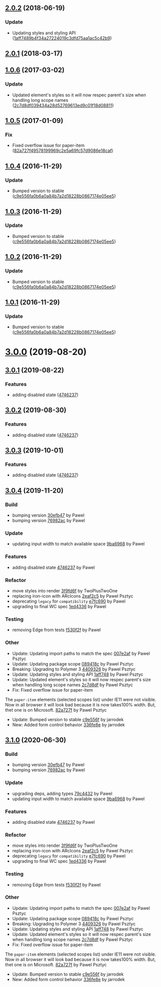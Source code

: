 <a name="2.0.2"></a>
## [2.0.2](https://github.com/advanced-rest-client/oauth2-scope-selector/compare/1.0.6...2.0.2) (2018-06-19)


### Update

* Updating styles and styling API ([1aff7489b4f34a27224019c3dfd75aa1ac5c42b9](https://github.com/advanced-rest-client/oauth2-scope-selector/commit/1aff7489b4f34a27224019c3dfd75aa1ac5c42b9))



<a name="2.0.1"></a>
## [2.0.1](https://github.com/advanced-rest-client/oauth2-scope-selector/compare/1.0.6...2.0.1) (2018-03-17)




<a name="1.0.6"></a>
## [1.0.6](https://github.com/advanced-rest-client/oauth2-scope-selector/compare/1.0.5...v1.0.6) (2017-03-02)


### Update

* Updated element's styles so it will now respec parent's size when handling long scope names ([2c7d8df039434a28d52769613ed9c01f18d08811](https://github.com/advanced-rest-client/oauth2-scope-selector/commit/2c7d8df039434a28d52769613ed9c01f18d08811))



<a name="1.0.5"></a>
## [1.0.5](https://github.com/advanced-rest-client/oauth2-scope-selector/compare/1.0.4...v1.0.5) (2017-01-09)


### Fix

* Fixed overflow issue for paper-item ([82a727f49578199969c2e5a69fc57d9086e18caf](https://github.com/advanced-rest-client/oauth2-scope-selector/commit/82a727f49578199969c2e5a69fc57d9086e18caf))



<a name="1.0.4"></a>
## [1.0.4](https://github.com/advanced-rest-client/oauth2-scope-selector/compare/0.0.3...v1.0.4) (2016-11-29)


### Update

* Bumped version to stable ([c9e556fa0b6a0a84b7a2d18228b0867174e05ee5](https://github.com/advanced-rest-client/oauth2-scope-selector/commit/c9e556fa0b6a0a84b7a2d18228b0867174e05ee5))



<a name="1.0.3"></a>
## [1.0.3](https://github.com/advanced-rest-client/oauth2-scope-selector/compare/0.0.3...v1.0.3) (2016-11-29)


### Update

* Bumped version to stable ([c9e556fa0b6a0a84b7a2d18228b0867174e05ee5](https://github.com/advanced-rest-client/oauth2-scope-selector/commit/c9e556fa0b6a0a84b7a2d18228b0867174e05ee5))



<a name="1.0.2"></a>
## [1.0.2](https://github.com/advanced-rest-client/oauth2-scope-selector/compare/0.0.3...v1.0.2) (2016-11-29)


### Update

* Bumped version to stable ([c9e556fa0b6a0a84b7a2d18228b0867174e05ee5](https://github.com/advanced-rest-client/oauth2-scope-selector/commit/c9e556fa0b6a0a84b7a2d18228b0867174e05ee5))



<a name="1.0.1"></a>
## [1.0.1](https://github.com/advanced-rest-client/oauth2-scope-selector/compare/0.0.3...v1.0.1) (2016-11-29)


### Update

* Bumped version to stable ([c9e556fa0b6a0a84b7a2d18228b0867174e05ee5](https://github.com/advanced-rest-client/oauth2-scope-selector/commit/c9e556fa0b6a0a84b7a2d18228b0867174e05ee5))

# [3.0.0](https://github.com/advanced-rest-client/oauth2-scope-selector/compare/1.0.6...3.0.0) (2019-08-20)



## [3.0.1](https://github.com/advanced-rest-client/oauth2-scope-selector/compare/1.0.6...3.0.1) (2019-08-22)


### Features

* adding disabled state ([4746237](https://github.com/advanced-rest-client/oauth2-scope-selector/commit/4746237))



## [3.0.2](https://github.com/advanced-rest-client/oauth2-scope-selector/compare/1.0.6...3.0.2) (2019-08-30)


### Features

* adding disabled state ([4746237](https://github.com/advanced-rest-client/oauth2-scope-selector/commit/4746237))



## [3.0.3](https://github.com/advanced-rest-client/oauth2-scope-selector/compare/1.0.6...3.0.3) (2019-10-01)


### Features

* adding disabled state ([4746237](https://github.com/advanced-rest-client/oauth2-scope-selector/commit/4746237))



<a name="3.0.4"></a>
## [3.0.4](https://github.com/advanced-rest-client/oauth2-scope-selector/compare/3.0.2...3.0.4) (2019-11-20)

### Build

* bumping version [30efb47](https://github.com/advanced-rest-client/oauth2-scope-selector/commit/30efb475fc8ed9431cc45055cb96e943433635c2) by Pawel
* bumping version [76982ac](https://github.com/advanced-rest-client/oauth2-scope-selector/commit/76982acb30df6dfd1cb447731c46dbe299a7ad1a) by Pawel


### Update

* updating input width to match available space [9ba6968](https://github.com/advanced-rest-client/oauth2-scope-selector/commit/9ba6968bc81d6ca053c10bc87b1c2f255982466c) by Pawel


### Features

* adding disabled state [4746237](https://github.com/advanced-rest-client/oauth2-scope-selector/commit/47462379aef00e13dca8cd67bc43679e835462bc) by Pawel


### Refactor

* move styles into render [3f9fd6f](https://github.com/advanced-rest-client/oauth2-scope-selector/commit/3f9fd6f5fa6ea8865bc2bf7933344c9b23fd5f10) by TwoPlusTwoOne
* replacing iron-icon with ARcIcons [2eaf2c5](https://github.com/advanced-rest-client/oauth2-scope-selector/commit/2eaf2c52098dc8b97fc160440610a332e27cc130) by Pawel Psztyc
* deprecating `legacy` for `compatibility` [e7fc690](https://github.com/advanced-rest-client/oauth2-scope-selector/commit/e7fc690b92c91c000507f0573fb46164115316b3) by Pawel
* upgrading to final WC spec [1ed4336](https://github.com/advanced-rest-client/oauth2-scope-selector/commit/1ed4336f91912172d2dc8b011714ba79da59f9c2) by Pawel


### Testing

* removing Edge from tests [f530f2f](https://github.com/advanced-rest-client/oauth2-scope-selector/commit/f530f2fc568fdcaf86f578bd159ffbb62d364dcc) by Pawel


### Other

* Update: Updating import paths to match the spec
 [007e2af](https://github.com/advanced-rest-client/oauth2-scope-selector/commit/007e2afd83b76f3882969b45004d02f439964503) by Pawel Psztyc
* Update: Updating package scope
 [089418c](https://github.com/advanced-rest-client/oauth2-scope-selector/commit/089418cf571ddd1bcf99eee502592786b2d8d6ad) by Pawel Psztyc
* Breaking: Upgrading to Polymer 3
 [4409326](https://github.com/advanced-rest-client/oauth2-scope-selector/commit/44093260b5853992524d0b6f780323a1215f0b62) by Pawel Psztyc
* Update: Updating styles and styling API
 [1aff748](https://github.com/advanced-rest-client/oauth2-scope-selector/commit/1aff7489b4f34a27224019c3dfd75aa1ac5c42b9) by Pawel Psztyc
* Update: Updated element's styles so it will now respec parent's size when handling long scope names
 [2c7d8df](https://github.com/advanced-rest-client/oauth2-scope-selector/commit/2c7d8df039434a28d52769613ed9c01f18d08811) by Pawel Psztyc
* Fix: Fixed overflow issue for paper-item

The `paper-item` elements (selected scopes list) under IE11 were not
visible. Now in all browser it will look bad because it is now
takes100% width. But, thet one is on Microsoft.
 [82a727f](https://github.com/advanced-rest-client/oauth2-scope-selector/commit/82a727f49578199969c2e5a69fc57d9086e18caf) by Pawel Psztyc
* Update: Bumped version to stable
 [c9e556f](https://github.com/advanced-rest-client/oauth2-scope-selector/commit/c9e556fa0b6a0a84b7a2d18228b0867174e05ee5) by jarrodek
* New: Added form control behavior
 [336fe8e](https://github.com/advanced-rest-client/oauth2-scope-selector/commit/336fe8e446fd50a8abf600923393b1c6ba788daf) by jarrodek


<a name="3.1.0"></a>
## [3.1.0](https://github.com/advanced-rest-client/oauth2-scope-selector/compare/3.0.3...3.1.0) (2020-06-30)

### Build

* bumping version [30efb47](https://github.com/advanced-rest-client/oauth2-scope-selector/commit/30efb475fc8ed9431cc45055cb96e943433635c2) by Pawel
* bumping version [76982ac](https://github.com/advanced-rest-client/oauth2-scope-selector/commit/76982acb30df6dfd1cb447731c46dbe299a7ad1a) by Pawel


### Update

* upgrading deps, adding types [79c4432](https://github.com/advanced-rest-client/oauth2-scope-selector/commit/79c443247f5b4d7301bc43084d456be12fbd998d) by Pawel
* updating input width to match available space [9ba6968](https://github.com/advanced-rest-client/oauth2-scope-selector/commit/9ba6968bc81d6ca053c10bc87b1c2f255982466c) by Pawel


### Features

* adding disabled state [4746237](https://github.com/advanced-rest-client/oauth2-scope-selector/commit/47462379aef00e13dca8cd67bc43679e835462bc) by Pawel


### Refactor

* move styles into render [3f9fd6f](https://github.com/advanced-rest-client/oauth2-scope-selector/commit/3f9fd6f5fa6ea8865bc2bf7933344c9b23fd5f10) by TwoPlusTwoOne
* replacing iron-icon with ARcIcons [2eaf2c5](https://github.com/advanced-rest-client/oauth2-scope-selector/commit/2eaf2c52098dc8b97fc160440610a332e27cc130) by Pawel Psztyc
* deprecating `legacy` for `compatibility` [e7fc690](https://github.com/advanced-rest-client/oauth2-scope-selector/commit/e7fc690b92c91c000507f0573fb46164115316b3) by Pawel
* upgrading to final WC spec [1ed4336](https://github.com/advanced-rest-client/oauth2-scope-selector/commit/1ed4336f91912172d2dc8b011714ba79da59f9c2) by Pawel


### Testing

* removing Edge from tests [f530f2f](https://github.com/advanced-rest-client/oauth2-scope-selector/commit/f530f2fc568fdcaf86f578bd159ffbb62d364dcc) by Pawel


### Other

* Update: Updating import paths to match the spec
 [007e2af](https://github.com/advanced-rest-client/oauth2-scope-selector/commit/007e2afd83b76f3882969b45004d02f439964503) by Pawel Psztyc
* Update: Updating package scope
 [089418c](https://github.com/advanced-rest-client/oauth2-scope-selector/commit/089418cf571ddd1bcf99eee502592786b2d8d6ad) by Pawel Psztyc
* Breaking: Upgrading to Polymer 3
 [4409326](https://github.com/advanced-rest-client/oauth2-scope-selector/commit/44093260b5853992524d0b6f780323a1215f0b62) by Pawel Psztyc
* Update: Updating styles and styling API
 [1aff748](https://github.com/advanced-rest-client/oauth2-scope-selector/commit/1aff7489b4f34a27224019c3dfd75aa1ac5c42b9) by Pawel Psztyc
* Update: Updated element's styles so it will now respec parent's size when handling long scope names
 [2c7d8df](https://github.com/advanced-rest-client/oauth2-scope-selector/commit/2c7d8df039434a28d52769613ed9c01f18d08811) by Pawel Psztyc
* Fix: Fixed overflow issue for paper-item

The `paper-item` elements (selected scopes list) under IE11 were not
visible. Now in all browser it will look bad because it is now
takes100% width. But, thet one is on Microsoft.
 [82a727f](https://github.com/advanced-rest-client/oauth2-scope-selector/commit/82a727f49578199969c2e5a69fc57d9086e18caf) by Pawel Psztyc
* Update: Bumped version to stable
 [c9e556f](https://github.com/advanced-rest-client/oauth2-scope-selector/commit/c9e556fa0b6a0a84b7a2d18228b0867174e05ee5) by jarrodek
* New: Added form control behavior
 [336fe8e](https://github.com/advanced-rest-client/oauth2-scope-selector/commit/336fe8e446fd50a8abf600923393b1c6ba788daf) by jarrodek


